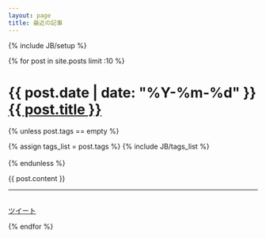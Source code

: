 ```yaml
---
layout: page
title: 最近の記事
---
```

{% include JB/setup %}

{% for post in site.posts limit :10 %}


<h1>{{ post.date | date: "%Y-%m-%d"  }} <a href="{{ BASE_PATH }}{{ post.url }}">{{ post.title }}</a></h1>

{% unless post.tags == empty %}
<div class="pull-right">
{% assign tags_list = post.tags %}
{% include JB/tags_list %}
</div>
<br>
{% endunless %}  

{{ post.content }}

<hr>

<div class="fb-like" data-href="http://tsucchi.github.io{{ post.url }}" data-send="true" data-width="450" data-show-faces="true"></div><br>
<a href="https://twitter.com/share" class="twitter-share-button" data-url="http://tsucchi.github.io{{ post.url }}" data-via="tsucchi" data-lang="ja">ツイート</a>
<script>!function(d,s,id){var js,fjs=d.getElementsByTagName(s)[0];if(!d.getElementById(id)){js=d.createElement(s);js.id=id;js.src="//platform.twitter.com/widgets.js";fjs.parentNode.insertBefore(js,fjs);}}(document,"script","twitter-wjs");</script>

{% endfor %}

